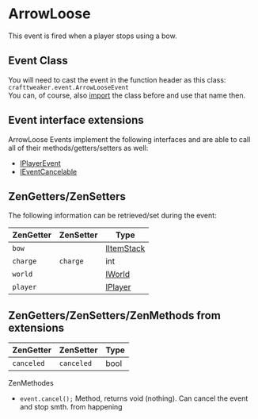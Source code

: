 # ArrowLoose

This event is fired when a player stops using a bow.
## Event Class
You will need to cast the event in the function header as this class:  
`crafttweaker.event.ArrowLooseEvent`  
You can, of course, also [import](/AdvancedFunctions/Import/) the class before and use that name then.

## Event interface extensions
ArrowLoose Events implement the following interfaces and are able to call all of their methods/getters/setters as well:

- [IPlayerEvent](/Vanilla/Events/Events/IPlayerEvent/)
- [IEventCancelable](/Vanilla/Events/Events/IEventCancelable/)


## ZenGetters/ZenSetters
The following information can be retrieved/set during the event:

| ZenGetter       | ZenSetter       | Type                                              |
|-----------------|-----------------|---------------------------------------------------|
| `bow`           |                 | [IItemStack](/Vanilla/Items/IItemStack/)          |
| `charge`        | `charge`        | int                                               |
| `world`         |                 | [IWorld](/Vanilla/World/IWorld)                   |
| `player`        |                 | [IPlayer](/Vanilla/Players/IPlayer/)              |


## ZenGetters/ZenSetters/ZenMethods from extensions

| ZenGetter       | ZenSetter       | Type                                              |
|-----------------|-----------------|---------------------------------------------------|
| `canceled`      | `canceled`      | bool                                              |

ZenMethodes
- `event.cancel();` Method, returns void (nothing). Can cancel the event and stop smth. from happening

